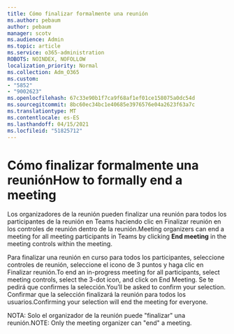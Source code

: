 ```yaml
---
title: Cómo finalizar formalmente una reunión
ms.author: pebaum
author: pebaum
manager: scotv
ms.audience: Admin
ms.topic: article
ms.service: o365-administration
ROBOTS: NOINDEX, NOFOLLOW
localization_priority: Normal
ms.collection: Adm_O365
ms.custom:
- "5852"
- "9002623"
ms.openlocfilehash: 67c33e90b1f7ca9f68af1ef01ce158075a0dc54d
ms.sourcegitcommit: 8bc60ec34bc1e40685e3976576e04a2623f63a7c
ms.translationtype: MT
ms.contentlocale: es-ES
ms.lasthandoff: 04/15/2021
ms.locfileid: "51825712"
---
```

# <a name="how-to-formally-end-a-meeting"></a><span data-ttu-id="4c2b3-102">Cómo finalizar formalmente una reunión</span><span class="sxs-lookup"><span data-stu-id="4c2b3-102">How to formally end a meeting</span></span>

<span data-ttu-id="4c2b3-103">Los organizadores de la reunión pueden finalizar una  reunión para todos los participantes de la reunión en Teams haciendo clic en Finalizar reunión en los controles de reunión dentro de la reunión.</span><span class="sxs-lookup"><span data-stu-id="4c2b3-103">Meeting organizers can end a meeting for all meeting participants in Teams by clicking **End meeting** in the meeting controls within the meeting.</span></span>  

<span data-ttu-id="4c2b3-104">Para finalizar una reunión en curso para todos los participantes, seleccione controles de reunión, seleccione el icono de 3 puntos y haga clic en Finalizar reunión.</span><span class="sxs-lookup"><span data-stu-id="4c2b3-104">To end an in-progress meeting for all participants, select meeting controls, select the 3-dot icon, and click on End Meeting.</span></span> <span data-ttu-id="4c2b3-105">Se te pedirá que confirmes la selección.</span><span class="sxs-lookup"><span data-stu-id="4c2b3-105">You’ll be asked to confirm your selection.</span></span> <span data-ttu-id="4c2b3-106">Confirmar que la selección finalizará la reunión para todos los usuarios.</span><span class="sxs-lookup"><span data-stu-id="4c2b3-106">Confirming your selection will end the meeting for everyone.</span></span>

<span data-ttu-id="4c2b3-107">NOTA: Solo el organizador de la reunión puede "finalizar" una reunión.</span><span class="sxs-lookup"><span data-stu-id="4c2b3-107">NOTE: Only the meeting organizer can "end" a meeting.</span></span>